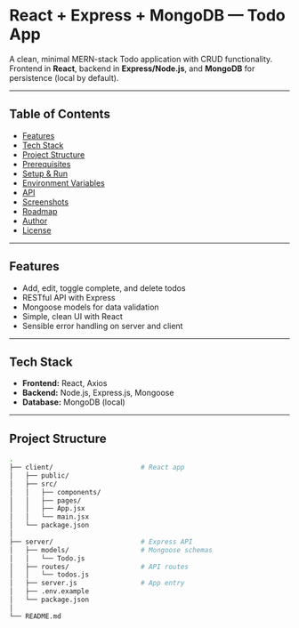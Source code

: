 # React + Express + MongoDB — Todo App

A clean, minimal MERN-stack Todo application with CRUD functionality. Frontend in **React**, backend in **Express/Node.js**, and **MongoDB** for persistence (local by default).

---

## Table of Contents
- [Features](#features)
- [Tech Stack](#tech-stack)
- [Project Structure](#project-structure)
- [Prerequisites](#prerequisites)
- [Setup & Run](#setup--run)
- [Environment Variables](#environment-variables)
- [API](#api)
- [Screenshots](#screenshots)
- [Roadmap](#roadmap)
- [Author](#author)
- [License](#license)

---

## Features
- Add, edit, toggle complete, and delete todos
- RESTful API with Express
- Mongoose models for data validation
- Simple, clean UI with React
- Sensible error handling on server and client

---

## Tech Stack
- **Frontend:** React, Axios
- **Backend:** Node.js, Express.js, Mongoose
- **Database:** MongoDB (local)

---

## Project Structure
```bash
.
├── client/                      # React app
│   ├── public/
│   ├── src/
│   │   ├── components/
│   │   ├── pages/
│   │   ├── App.jsx
│   │   └── main.jsx
│   └── package.json
│
├── server/                      # Express API
│   ├── models/                  # Mongoose schemas
│   │   └── Todo.js
│   ├── routes/                  # API routes
│   │   └── todos.js
│   ├── server.js                # App entry
│   ├── .env.example
│   └── package.json
│
└── README.md

